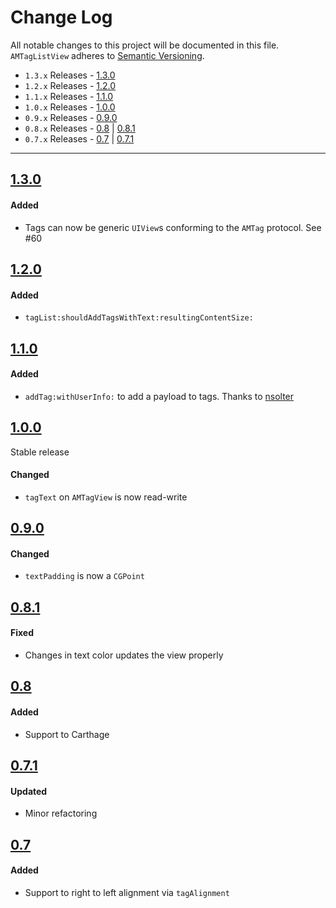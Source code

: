 # Change Log
All notable changes to this project will be documented in this file.
`AMTagListView` adheres to [Semantic Versioning](http://semver.org/).

- `1.3.x` Releases - [1.3.0](#130) 
- `1.2.x` Releases - [1.2.0](#120) 
- `1.1.x` Releases - [1.1.0](#110) 
- `1.0.x` Releases - [1.0.0](#100) 
- `0.9.x` Releases - [0.9.0](#090) 
- `0.8.x` Releases - [0.8](#08) | [0.8.1](#081)
- `0.7.x` Releases - [0.7](#07) | [0.7.1](#071)

---

## [1.3.0](https://github.com/andreamazz/AMTagListView/releases/tag/1.3.0)

#### Added

- Tags can now be generic `UIView`s conforming to the `AMTag` protocol. See #60

## [1.2.0](https://github.com/andreamazz/AMTagListView/releases/tag/1.2.0)

#### Added  

- `tagList:shouldAddTagsWithText:resultingContentSize:`

## [1.1.0](https://github.com/andreamazz/AMTagListView/releases/tag/1.1.0)

#### Added  

- `addTag:withUserInfo:` to add a payload to tags. Thanks to [nsolter](https://github.com/nsolter)  

## [1.0.0](https://github.com/andreamazz/AMTagListView/releases/tag/1.0.0)

Stable release

#### Changed  

- `tagText` on `AMTagView` is now read-write  

## [0.9.0](https://github.com/andreamazz/AMTagListView/releases/tag/0.9.0)

#### Changed  

- `textPadding` is now a `CGPoint`

## [0.8.1](https://github.com/andreamazz/AMTagListView/releases/tag/0.8.1)

#### Fixed  
- Changes in text color updates the view properly  

## [0.8](https://github.com/andreamazz/AMTagListView/releases/tag/0.8)

#### Added  
- Support to Carthage

## [0.7.1](https://github.com/andreamazz/AMTagListView/releases/tag/0.7.1)

#### Updated  
- Minor refactoring

## [0.7](https://github.com/andreamazz/AMTagListView/releases/tag/0.7)

#### Added  
- Support to right to left alignment via `tagAlignment`  

